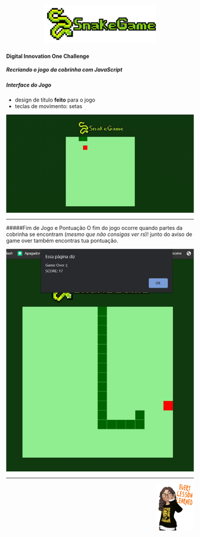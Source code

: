 <h1 align="center">
<img src="https://github.com/narelo/snake-game/blob/main/img/sg-name.png?raw=true" alt="titulo" width="300px">
</h1>

#### Digital Innovation One Challenge
##### Recriando o jogo da cobrinha com JavaScript

##### Interface do Jogo
* design de título **feito** para o jogo 
* teclas de movimento: setas

![Alt Text](https://github.com/narelo/snake-game/blob/main/img/snake-game.gif?raw=true)

<hr>

#####Fim de Jogo e Pontuação
O fim do jogo ocorre quando partes da cobrinha se encontram (*mesmo que não consigas ver rs*)! junto do aviso de game over também encontras tua pontuação.

<img src="https://github.com/narelo/snake-game/blob/main/img/score.JPG?raw=true" alt="game-over" width="710px">

<hr>

<img src="https://github.com/narelo/snake-game/blob/main/img/avatar.png?raw=true" alt="avatar" width="100px" align="right">

